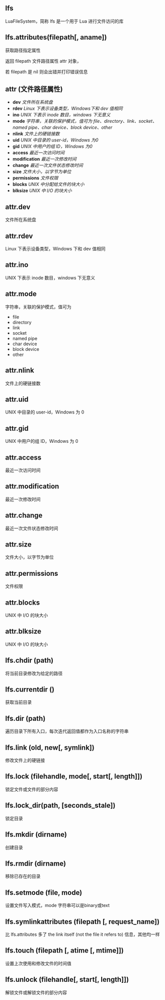## lfs
LuaFileSystem，简称 lfs 是一个用于 Lua 进行文件访问的库

## lfs.attributes(filepath[, aname])
获取路径指定属性

返回 filepath 文件路径属性 attr 对象，

若 filepath 是 nil 则会出错并打印错误信息

## attr (文件路径属性)

* **dev**           *文件所在系统盘*
* **rdev**          *Linux 下表示设备类型，Windows下和 dev 值相同*
* **ino**           *UNIX 下表示 inode 数目，windows 下无意义*
* **mode**          *字符串，关联的保护模式，值可为 file、directory、link、socket、named pipe、char device、block device、other*
* **nlink**         *文件上的硬链接数*
* **uid**           *UNIX 中目录的 user-id，Windows 为0*
* **gid**           *UNIX 中用户的组 ID，Windows 为0*
* **access**        *最近一次访问时间*
* **modification**  *最近一次修改时间*
* **change**        *最近一次文件状态修改时间*
* **size**          *文件大小，以字节为单位*
* **permissions**   *文件权限*
* **blocks**        *UNIX 中分配给文件的块大小*
* **blksize**       *UNIX 中 I/O 的块大小*

## attr.dev
文件所在系统盘

## attr.rdev
Linux 下表示设备类型，Windows 下和 dev 值相同

## attr.ino
UNIX 下表示 inode 数目，windows 下无意义

## attr.mode
字符串，关联的保护模式，值可为
* file
* directory
* link
* socket
* named pipe
* char device
* block device
* other

## attr.nlink
文件上的硬链接数

## attr.uid
UNIX 中目录的 user-id，Windows 为 0

## attr.gid
UNIX 中用户的组 ID，Windows 为 0

## attr.access
最近一次访问时间

## attr.modification
最近一次修改时间

## attr.change
最近一次文件状态修改时间

## attr.size
文件大小，以字节为单位

## attr.permissions
文件权限

## attr.blocks
UNIX 中 I/O 的块大小

## attr.blksize
UNIX 中 I/O 的块大小


## lfs.chdir (path)
将当前目录修改为给定的路径

## lfs.currentdir ()
获取当前目录

## lfs.dir (path)
遍历目录下所有入口，每次迭代返回值都作为入口名称的字符串

## lfs.link (old, new[, symlink])
修改文件上的硬链接

## lfs.lock (filehandle, mode[, start[, length]])
锁定文件或文件的部分内容

## lfs.lock_dir(path, [seconds_stale])
锁定目录

## lfs.mkdir (dirname)
创建目录

## lfs.rmdir (dirname)
移除已存在的目录

## lfs.setmode (file, mode)
设置文件写入模式，mode 字符串可以是binary或text

## lfs.symlinkattributes (filepath [, request_name])
比 lfs.attributes 多了 the link itself (not the file it refers to) 信息，其他均一样

## lfs.touch (filepath [, atime [, mtime]])
设置上次使用和修改文件的时间值

## lfs.unlock (filehandle[, start[, length]])
解锁文件或解锁文件的部分内容
